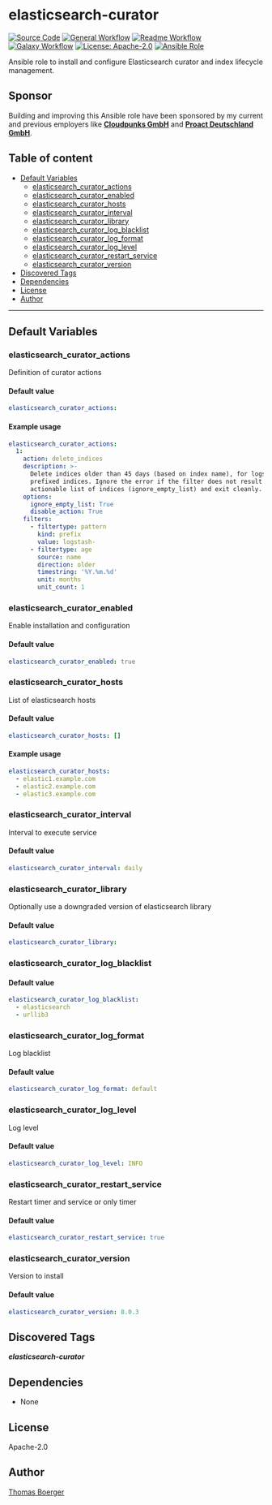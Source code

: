 # elasticsearch-curator

[![Source Code](https://img.shields.io/badge/github-source%20code-blue?logo=github&amp;logoColor=white)](https://github.com/rolehippie/elasticsearch-curator)
[![General Workflow](https://github.com/rolehippie/elasticsearch-curator/actions/workflows/general.yml/badge.svg)](https://github.com/rolehippie/elasticsearch-curator/actions/workflows/general.yml)
[![Readme Workflow](https://github.com/rolehippie/elasticsearch-curator/actions/workflows/readme.yml/badge.svg)](https://github.com/rolehippie/elasticsearch-curator/actions/workflows/readme.yml)
[![Galaxy Workflow](https://github.com/rolehippie/elasticsearch-curator/actions/workflows/galaxy.yml/badge.svg)](https://github.com/rolehippie/elasticsearch-curator/actions/workflows/galaxy.yml)
[![License: Apache-2.0](https://img.shields.io/github/license/rolehippie/elasticsearch-curator)](https://github.com/rolehippie/elasticsearch-curator/blob/master/LICENSE)
[![Ansible Role](https://img.shields.io/ansible/role/56252)](https://galaxy.ansible.com/rolehippie/elasticsearch-curator)

Ansible role to install and configure Elasticsearch curator and index lifecycle management.

## Sponsor

Building and improving this Ansible role have been sponsored by my current and previous employers like **[Cloudpunks GmbH](https://cloudpunks.de)** and **[Proact Deutschland GmbH](https://www.proact.eu)**.

## Table of content

- [Default Variables](#default-variables)
  - [elasticsearch_curator_actions](#elasticsearch_curator_actions)
  - [elasticsearch_curator_enabled](#elasticsearch_curator_enabled)
  - [elasticsearch_curator_hosts](#elasticsearch_curator_hosts)
  - [elasticsearch_curator_interval](#elasticsearch_curator_interval)
  - [elasticsearch_curator_library](#elasticsearch_curator_library)
  - [elasticsearch_curator_log_blacklist](#elasticsearch_curator_log_blacklist)
  - [elasticsearch_curator_log_format](#elasticsearch_curator_log_format)
  - [elasticsearch_curator_log_level](#elasticsearch_curator_log_level)
  - [elasticsearch_curator_restart_service](#elasticsearch_curator_restart_service)
  - [elasticsearch_curator_version](#elasticsearch_curator_version)
- [Discovered Tags](#discovered-tags)
- [Dependencies](#dependencies)
- [License](#license)
- [Author](#author)

---

## Default Variables

### elasticsearch_curator_actions

Definition of curator actions

#### Default value

```YAML
elasticsearch_curator_actions:
```

#### Example usage

```YAML
elasticsearch_curator_actions:
  1:
    action: delete_indices
    description: >-
      Delete indices older than 45 days (based on index name), for logstash-
      prefixed indices. Ignore the error if the filter does not result in an
      actionable list of indices (ignore_empty_list) and exit cleanly.
    options:
      ignore_empty_list: True
      disable_action: True
    filters:
      - filtertype: pattern
        kind: prefix
        value: logstash-
      - filtertype: age
        source: name
        direction: older
        timestring: '%Y.%m.%d'
        unit: months
        unit_count: 1
```

### elasticsearch_curator_enabled

Enable installation and configuration

#### Default value

```YAML
elasticsearch_curator_enabled: true
```

### elasticsearch_curator_hosts

List of elasticsearch hosts

#### Default value

```YAML
elasticsearch_curator_hosts: []
```

#### Example usage

```YAML
elasticsearch_curator_hosts:
  - elastic1.example.com
  - elastic2.example.com
  - elastic3.example.com
```

### elasticsearch_curator_interval

Interval to execute service

#### Default value

```YAML
elasticsearch_curator_interval: daily
```

### elasticsearch_curator_library

Optionally use a downgraded version of elasticsearch library

#### Default value

```YAML
elasticsearch_curator_library:
```

### elasticsearch_curator_log_blacklist

#### Default value

```YAML
elasticsearch_curator_log_blacklist:
  - elasticsearch
  - urllib3
```

### elasticsearch_curator_log_format

Log blacklist

#### Default value

```YAML
elasticsearch_curator_log_format: default
```

### elasticsearch_curator_log_level

Log level

#### Default value

```YAML
elasticsearch_curator_log_level: INFO
```

### elasticsearch_curator_restart_service

Restart timer and service or only timer

#### Default value

```YAML
elasticsearch_curator_restart_service: true
```

### elasticsearch_curator_version

Version to install

#### Default value

```YAML
elasticsearch_curator_version: 8.0.3
```

## Discovered Tags

**_elasticsearch-curator_**


## Dependencies

- None

## License

Apache-2.0

## Author

[Thomas Boerger](https://github.com/tboerger)
